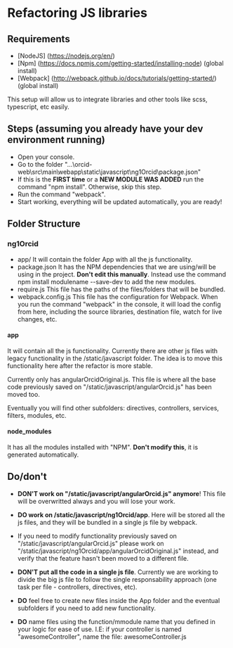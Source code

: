 # Refactoring JS libraries

## Requirements
- [NodeJS] (https://nodejs.org/en/)
- [Npm] (https://docs.npmjs.com/getting-started/installing-node) (global install)
- [Webpack] (http://webpack.github.io/docs/tutorials/getting-started/) (global install)

This setup will allow us to integrate libraries and other tools like scss, typescript, etc easily.

## Steps (assuming you already have your dev environment running)
- Open your console.
- Go to the folder "...\orcid-web\src\main\webapp\static\javascript\ng1Orcid\package.json"
- If this is the **FIRST time** or a **NEW MODULE WAS ADDED** run the command "npm install". Otherwise, skip this step.
- Run the command "webpack".
- Start working, everything will be updated automatically, you are ready!

## Folder Structure

### ng1Orcid
- app/ It will contain the folder App with all the js functionality.
- package.json It has the NPM dependencies that we are using/will be using in the project. **Don't edit this manually**. Instead use the command npm install modulename --save-dev to add the new modules.
- require.js This file has the paths of the files/folders that will be bundled. 
- webpack.config.js This file has the configuration for Webpack. When you run the command "webpack" in the console, it will load the config from here, including the source libraries, destination file, watch for live changes, etc. 


#### app
It will contain all the js functionality. Currently there are other js files with legacy functionality in the /static/javascript folder. The idea is to move this functionality here after the refactor is more stable.

Currently only has angularOrcidOriginal.js. This file is where all the base code previously saved on "/static/javascript/angularOrcid.js" has been moved too.

Eventually you will find other subfolders: directives, controllers, services, filters, modules, etc.

#### node_modules
It has all the modules installed with "NPM". **Don't modify this**, it is generated automatically.

## Do/don't
- **DON'T work on "/static/javascript/angularOrcid.js" anymore**! This file will be overwritted always and you will lose your work.
- **DO work on /static/javascript/ng1Orcid/app**. Here will be stored all the js files, and they will be bundled in a single js file by webpack.

- If you need to modify functionality previously saved on "/static/javascript/angularOrcid.js" please work on "/static/javascript/ng1Orcid/app/angularOrcidOriginal.js" instead, and verify that the feature hasn't been moved to a different file.

- **DON'T put all the code in a single js file**. Currently we are working to divide the big js file to follow the single responsability approach (one task per file - controllers, directives, etc).
- **DO** feel free to create new files inside the App folder and the eventual subfolders if you need to add new functionality.

- **DO** name files using the function/mmodule name that you defined in your logic for ease of use. I.E: if your controller is named "awesomeController", name the file: awesomeController.js